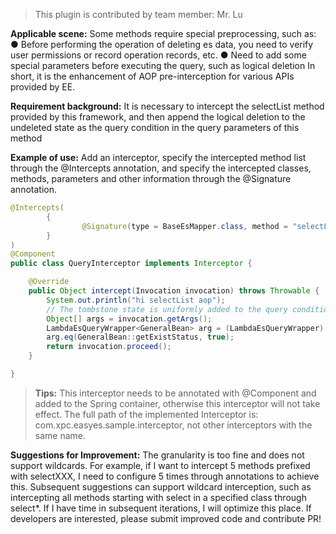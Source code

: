 > This plugin is contributed by team member: Mr. Lu


**Applicable scene:**
Some methods require special preprocessing, such as:
● Before performing the operation of deleting es data, you need to verify user permissions or record operation records, etc.
● Need to add some special parameters before executing the query, such as logical deletion
In short, it is the enhancement of AOP pre-interception for various APIs provided by EE.

**Requirement background:** It is necessary to intercept the selectList method provided by this framework, and then append the logical deletion to the undeleted state as the query condition in the query parameters of this method

**Example of use:**
Add an interceptor, specify the intercepted method list through the @Intercepts annotation, and specify the intercepted classes, methods, parameters and other information through the @Signature annotation.

```java
@Intercepts(
        {
                @Signature(type = BaseEsMapper.class, method = "selectList", args = {LambdaEsQueryWrapper.class}),
        }
)
@Component
public class QueryInterceptor implements Interceptor {

    @Override
    public Object intercept(Invocation invocation) throws Throwable {
        System.out.println("hi selectList aop");
        // The tombstone state is uniformly added to the query condition as undeleted
        Object[] args = invocation.getArgs();
        LambdaEsQueryWrapper<GeneralBean> arg = (LambdaEsQueryWrapper) args[0];
        arg.eq(GeneralBean::getExistStatus, true);
        return invocation.proceed();
    }

}
```
> **Tips:**
> This interceptor needs to be annotated with @Component and added to the Spring container, otherwise this interceptor will not take effect.
> The full path of the implemented Interceptor is: com.xpc.easyes.sample.interceptor, not other interceptors with the same name.

**Suggestions for Improvement:**
The granularity is too fine and does not support wildcards. For example, if I want to intercept 5 methods prefixed with selectXXX, I need to configure 5 times through annotations to achieve this.
Subsequent suggestions can support wildcard interception, such as intercepting all methods starting with select in a specified class through select*. If I have time in subsequent iterations, I will optimize this place. If developers are interested, please submit improved code and contribute PR!
